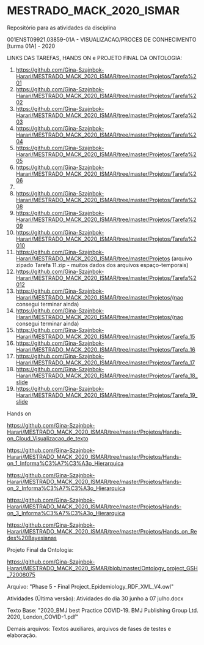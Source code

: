 # MESTRADO_MACK_2020_ISMAR 
Repositório para as atividades da disciplina 

001ENST09921.03859-01A - VISUALIZACAO/PROCES DE CONHECIMENTO [turma 01A] - 2020

LINKS DAS TAREFAS, HANDS ON e PROJETO FINAL DA ONTOLOGIA:

1) https://github.com/Gina-Szajnbok-Harari/MESTRADO_MACK_2020_ISMAR/tree/master/Projetos/Tarefa%201
2) https://github.com/Gina-Szajnbok-Harari/MESTRADO_MACK_2020_ISMAR/tree/master/Projetos/Tarefa%202
3) https://github.com/Gina-Szajnbok-Harari/MESTRADO_MACK_2020_ISMAR/tree/master/Projetos/Tarefa%203
4) https://github.com/Gina-Szajnbok-Harari/MESTRADO_MACK_2020_ISMAR/tree/master/Projetos/Tarefa%204
5) https://github.com/Gina-Szajnbok-Harari/MESTRADO_MACK_2020_ISMAR/tree/master/Projetos/Tarefa%205
6) https://github.com/Gina-Szajnbok-Harari/MESTRADO_MACK_2020_ISMAR/tree/master/Projetos/Tarefa%206
7) 
8) https://github.com/Gina-Szajnbok-Harari/MESTRADO_MACK_2020_ISMAR/tree/master/Projetos/Tarefa%208
9) https://github.com/Gina-Szajnbok-Harari/MESTRADO_MACK_2020_ISMAR/tree/master/Projetos/Tarefa%209
10) https://github.com/Gina-Szajnbok-Harari/MESTRADO_MACK_2020_ISMAR/tree/master/Projetos/Tarefa%2010
11) https://github.com/Gina-Szajnbok-Harari/MESTRADO_MACK_2020_ISMAR/tree/master/Projetos (arquivo zipado Tarefa 11.zip - muitos dados dos arquivos espaço-temporais)
12) https://github.com/Gina-Szajnbok-Harari/MESTRADO_MACK_2020_ISMAR/tree/master/Projetos/Tarefa%2012
13) https://github.com/Gina-Szajnbok-Harari/MESTRADO_MACK_2020_ISMAR/tree/master/Projetos/(nao consegui terminar ainda)
14) https://github.com/Gina-Szajnbok-Harari/MESTRADO_MACK_2020_ISMAR/tree/master/Projetos/(nao consegui terminar ainda)
15) https://github.com/Gina-Szajnbok-Harari/MESTRADO_MACK_2020_ISMAR/tree/master/Projetos/Tarefa_15
16) https://github.com/Gina-Szajnbok-Harari/MESTRADO_MACK_2020_ISMAR/tree/master/Projetos/Tarefa_16
17) https://github.com/Gina-Szajnbok-Harari/MESTRADO_MACK_2020_ISMAR/tree/master/Projetos/Tarefa_17
18) https://github.com/Gina-Szajnbok-Harari/MESTRADO_MACK_2020_ISMAR/tree/master/Projetos/Tarefa_18_slide
19) https://github.com/Gina-Szajnbok-Harari/MESTRADO_MACK_2020_ISMAR/tree/master/Projetos/Tarefa_19_slide

Hands on

https://github.com/Gina-Szajnbok-Harari/MESTRADO_MACK_2020_ISMAR/tree/master/Projetos/Hands-on_Cloud_Visualizacao_de_texto

https://github.com/Gina-Szajnbok-Harari/MESTRADO_MACK_2020_ISMAR/tree/master/Projetos/Hands-on_1_Informa%C3%A7%C3%A3o_Hierarquica

https://github.com/Gina-Szajnbok-Harari/MESTRADO_MACK_2020_ISMAR/tree/master/Projetos/Hands-on_2_Informa%C3%A7%C3%A3o_Hierarquica

https://github.com/Gina-Szajnbok-Harari/MESTRADO_MACK_2020_ISMAR/tree/master/Projetos/Hands-on_3_Informa%C3%A7%C3%A3o_Hierarquica

https://github.com/Gina-Szajnbok-Harari/MESTRADO_MACK_2020_ISMAR/tree/master/Projetos/Hands_on_Redes%20Bayesianas

Projeto Final da Ontologia:

https://github.com/Gina-Szajnbok-Harari/MESTRADO_MACK_2020_ISMAR/blob/master/Ontology_project_GSH_72008075

Arquivo: "Phase 5 - Final Project_Epidemiology_RDF_XML_V4.owl"

Atividades (Última versão): Atividades do dia 30 junho a 07 julho.docx

Texto Base: "2020_BMJ best Practice COVID-19. BMJ Publishing Group Ltd. 2020, London_COVID-1.pdf"

Demais arquivos: Textos auxiliares, arquivos de fases de testes e elaboração.


